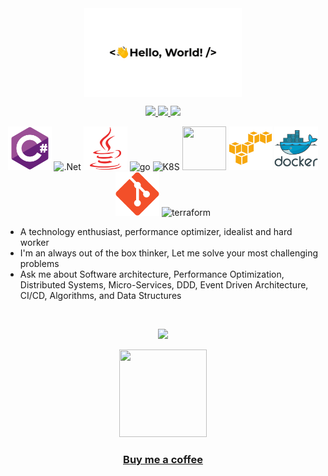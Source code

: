<div align="center">
<img src="greetings.gif" align="center" style="width: 50%" />
</div>  

<p align="center">
 <a href="https://linkedin.com/in/amirsolhi" target="_blank">
  <img src="https://img.icons8.com/fluent/48/000000/linkedin.png" />
 </a>
  
 <a href="https://twitter.com/solhi_amir" target="_blank">
  <img src="https://img.icons8.com/fluent/48/000000/twitter.png" />
 </a>
 
 <a href="https://stackoverflow.com/users/3567736/amir" target="_blank">
  <img src="https://img.icons8.com/fluent/48/000000/stackoverflow.png" />
 </a>
</p>



<p align="center"> 
  <img src="https://raw.githubusercontent.com/devicons/devicon/master/icons/csharp/csharp-original.svg" alt="csharp" width="70" height="70" />
   <img src="https://cdn.jsdelivr.net/gh/devicons/devicon/icons/dot-net/dot-net-plain-wordmark.svg" alt=".Net" width="70" height="70" />
   <img src="https://raw.githubusercontent.com/devicons/devicon/master/icons/java/java-plain.svg" alt="java" width="70" height="70" />
   <img src="https://cdn.jsdelivr.net/gh/devicons/devicon/icons/go/go-original.svg" alt="go" width="70" height="70" />
  <img src="https://img.icons8.com/color/48/000000/kubernetes.png" alt="K8S" width="70" height="70" />
  <img src="https://cdn.jsdelivr.net/gh/devicons/devicon/icons/azure/azure-original.svg" width="70" height="70" />
  <img src="https://raw.githubusercontent.com/devicons/devicon/master/icons/amazonwebservices/amazonwebservices-original.svg" alt="aws" width="70" height="70" />
  <img src="https://raw.githubusercontent.com/devicons/devicon/master/icons/docker/docker-original-wordmark.svg" alt="docker" width="70" height="70" />
  <img src="https://raw.githubusercontent.com/devicons/devicon/master/icons/git/git-plain.svg" alt="git" width="70" height="70" />
  <img src="https://cdn.jsdelivr.net/gh/devicons/devicon/icons/terraform/terraform-original-wordmark.svg" alt="terraform" width="70" height="70" />
</p>

- A technology enthusiast, performance optimizer, idealist and hard worker
- I'm an always out of the box thinker, Let me solve your most challenging problems
- Ask me about Software architecture, Performance Optimization, Distributed Systems, Micro-Services, DDD, Event Driven Architecture, CI/CD, Algorithms, and Data Structures

</br>

<p align="center">
 <a href="#" alt="Amir's github stats">
  <img src="https://github-readme-stats.vercel.app/api?username=amiru3f&theme=tokyonight&show_icons=true" />
 </a>
</p>

<p align="center">
<a href="https://www.buymeacoffee.com/amirusef" alt="Buy me a coffee">
  <img src="https://cdn1.iconfinder.com/data/icons/drink-beverage/512/z5-coffee-latte-takeaway-cup-512.png"  width="140" height="140" />
   <h3 align="center">Buy me a coffee</h3>
</a>
</p>
